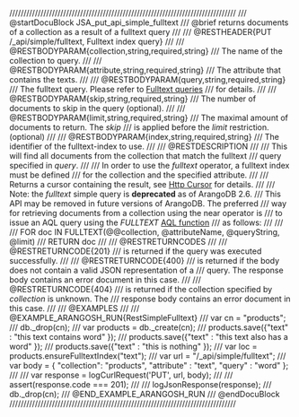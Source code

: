 ////////////////////////////////////////////////////////////////////////////////
/// @startDocuBlock JSA_put_api_simple_fulltext
/// @brief returns documents of a collection as a result of a fulltext query
///
/// @RESTHEADER{PUT /_api/simple/fulltext, Fulltext index query}
///
/// @RESTBODYPARAM{collection,string,required,string}
/// The name of the collection to query.
///
/// @RESTBODYPARAM{attribute,string,required,string}
/// The attribute that contains the texts.
///
/// @RESTBODYPARAM{query,string,required,string}
/// The fulltext query. Please refer to [Fulltext queries](../SimpleQueries/FulltextQueries.md)
///   for details.
///
/// @RESTBODYPARAM{skip,string,required,string}
/// The number of documents to skip in the query (optional).
///
/// @RESTBODYPARAM{limit,string,required,string}
/// The maximal amount of documents to return. The *skip*
/// is applied before the *limit* restriction. (optional)
///
/// @RESTBODYPARAM{index,string,required,string}
/// The identifier of the fulltext-index to use.
///
/// @RESTDESCRIPTION
///
/// This will find all documents from the collection that match the fulltext
/// query specified in *query*.
///
/// In order to use the *fulltext* operator, a fulltext index must be defined
/// for the collection and the specified attribute.
///
/// Returns a cursor containing the result, see [Http Cursor](../HttpAqlQueryCursor/README.md) for details.
///
/// Note: the *fulltext* simple query is **deprecated** as of ArangoDB 2.6. 
/// This API may be removed in future versions of ArangoDB. The preferred
/// way for retrieving documents from a collection using the near operator is
/// to issue an AQL query using the *FULLTEXT* [AQL function](../Aql/FulltextFunctions.md) 
/// as follows:
///
///
///     FOR doc IN FULLTEXT(@@collection, @attributeName, @queryString, @limit) 
///       RETURN doc
///
/// @RESTRETURNCODES
///
/// @RESTRETURNCODE{201}
/// is returned if the query was executed successfully.
///
/// @RESTRETURNCODE{400}
/// is returned if the body does not contain a valid JSON representation of a
/// query. The response body contains an error document in this case.
///
/// @RESTRETURNCODE{404}
/// is returned if the collection specified by *collection* is unknown.  The
/// response body contains an error document in this case.
///
/// @EXAMPLES
///
/// @EXAMPLE_ARANGOSH_RUN{RestSimpleFulltext}
///     var cn = "products";
///     db._drop(cn);
///     var products = db._create(cn);
///     products.save({"text" : "this text contains word" });
///     products.save({"text" : "this text also has a word" });
///     products.save({"text" : "this is nothing" });
///     var loc = products.ensureFulltextIndex("text");
///     var url = "/_api/simple/fulltext";
///     var body = { "collection": "products", "attribute" : "text", "query" : "word" };
///
///     var response = logCurlRequest('PUT', url, body);
///
///     assert(response.code === 201);
///
///     logJsonResponse(response);
///     db._drop(cn);
/// @END_EXAMPLE_ARANGOSH_RUN
/// @endDocuBlock
////////////////////////////////////////////////////////////////////////////////